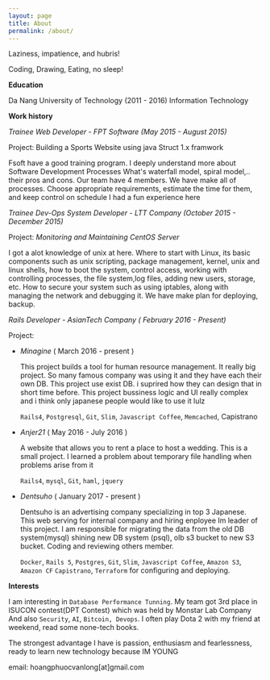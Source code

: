 ```yaml
---
layout: page
title: About
permalink: /about/
---
```


Laziness, impatience, and hubris!

Coding, Drawing, Eating, no sleep!


**Education**

Da Nang University of Technology (2011 - 2016)
Information Technology

**Work history**

*Trainee Web Developer - FPT Software (May 2015 - August 2015)*

  Project: Building a Sports Website using java Struct 1.x framwork

  Fsoft have a good training program. I deeply understand more about Software Development Processes
  What's waterfall model, spiral model,.. their pros and cons.
  Our team have 4 members. We have make all of processes.
  Choose appropriate requirements, estimate the time for them, and keep control on schedule
  I had a fun experience here

*Trainee Dev-Ops System Developer - LTT Company (October 2015  - December 2015)*

  Project: *Monitoring and Maintaining CentOS Server*

  I got a alot knowledge of unix at here.
  Where to start with Linux, its basic components such as unix scripting, package management, kernel,
  unix and linux shells, how to boot the system, control access,
  working with controlling processes, the file system,log files, adding new users, storage, etc.
  How to secure your system such as using iptables, along with managing the network and debugging it.
  We have make plan for deploying, backup.

*Rails Developer - AsianTech Company ( February 2016 - Present)*

  Project:

  - *Minagine* ( March 2016 - present )

    This project builds a tool for human resource management. It really big project.
    So many famous company was using it and they have each their own DB.
    This project use exist DB. i suprired how they can design that in short time before.
    This project bussiness logic and UI really complex and i think only japanese people would like to use it lulz

    `Rails4`, `Postgresql`, `Git`, `Slim`, `Javascript Coffee`, `Memcached`, Capistrano

  - *Anjer21* ( May 2016 - July 2016 )

    A website that allows you to rent a place to host a wedding. This is a small project.
    I learned a problem about temporary file handling when problems arise from it

    `Rails4`, `mysql`, `Git`, `haml`, `jquery`

  - *Dentsuho* ( January 2017 - present )

    Dentsuho is an advertising company specializing in top 3 Japanese. This web serving for internal company and hiring enployee
    Im leader of this project.
    I am responsible for migrating the data from the old DB system(mysql) shining new DB system (psql), olb s3 bucket to new S3 bucket.
    Coding and reviewing others member.

    `Docker`, `Rails 5`, `Postgres`, `Git`, `Slim`, `Javascript Coffee`, `Amazon S3`, `Amazon CF`
    `Capistrano`, `Terraform` for configuring and deploying.

**Interests**

I am interesting in `Database Performance Tunning`. My team got 3rd place in ISUCON contest(DPT Contest) which was held by Monstar Lab Company
And also `Security`, `AI`, `Bitcoin, Devops`. I often play Dota 2 with my friend at weekend, read some none-tech books.

The strongest advantage I have is passion, enthusiasm and fearlessness, ready to learn new technology because IM YOUNG

email: hoangphuocvanlong[at]gmail.com
